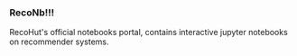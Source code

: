 ### RecoNb!!!
RecoHut's official notebooks portal, contains interactive jupyter notebooks on recommender systems.